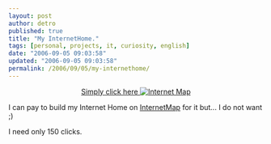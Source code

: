 ```yaml
---
layout: post
author: detro
published: true
title: "My InternetHome."
tags: [personal, projects, it, curiosity, english]
date: "2006-09-05 09:03:58"
updated: "2006-09-05 09:03:58"
permalink: /2006/09/05/my-internethome/
---
```


<div align="center"><a href="http://www.internetmap.info/cgi-bin/go.cgi?site_id=6515" target="_blank">
Simply click here
<img src="http://www.internetmap.info/images/im_88x85.gif" alt="Internet Map"/></a></div>

I can pay to build my Internet Home on <a href="http://www.internetmap.info/">InternetMap</a> for it but... I do not want ;)

I need only 150 clicks.
